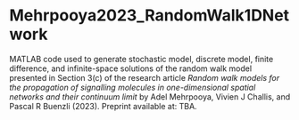 # Mehrpooya2023_RandomWalk1DNetwork
MATLAB code used to generate stochastic model, discrete model, finite difference, and infinite-space solutions of the random walk model presented in Section 3(c) of the research article _Random walk models for the propagation of signalling molecules in one-dimensional spatial networks and their continuum limit_ by Adel Mehrpooya, Vivien J Challis, and Pascal R Buenzli (2023). Preprint available at: TBA.
